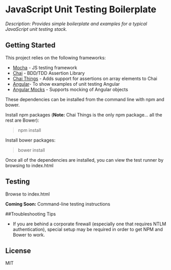 # JavaScript Unit Testing Boilerplate

_Description: Provides simple boilerplate and examples for a typical JavaScript unit testing stack._


## Getting Started
This project relies on the following frameworks:

- [Mocha](http://mochajs.org/) - JS testing framework
- [Chai](http://chaijs.com/) - BDD/TDD Assertion Library
- [Chai Things](https://github.com/RubenVerborgh/Chai-Things) - Adds support for assertions on array elements to Chai
- [Angular](https://angularjs.org/)- To show examples of unit testing Angular
- [Angular Mocks](https://github.com/angular/bower-angular-mocks) - Supports mocking of Angular objects


These dependencies can be installed from the command line with npm and bower.

Install npm packages (**Note:** Chai Things is the only npm package... all the rest are Bower):
	
>	npm install

Install bower packages:

>	bower install


Once all of the dependencies are installed, you can view the test runner by browsing to index.html



## Testing

Browse to index.html

**Coming Soon:** Command-line testing instructions



##Troubleshooting Tips
- If you are behind a corporate firewall (especially one that requires NTLM authentication), special setup may be required in order to get NPM and Bower to work. 



## License
MIT